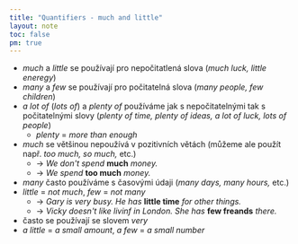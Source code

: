 ```yaml
---
title: "Quantifiers - much and little"
layout: note
toc: false
pm: true
---
```

- _much_ a _little_ se používají pro nepočitatlená slova (_much luck, little eneregy_)
- _many_ a _few_ se používají pro počitatelná slova (_many people, few children_)
- _a lot of_ (_lots of_) a _plenty of_ používáme jak s nepočitatelnými tak s počitatelnými slovy (_plenty of time, plenty of ideas, a lot of luck, lots of people_)
    - _plenty_ = _more than enough_
- _much_ se většinou nepoužívá v pozitivních větách (můžeme ale použít např. _too much, so much,_ etc.)
    - -> _We don't spend_ **much** _money._
    - -> _We spend_ **too much** _money._
- _many_ často používáme s časovými údaji (_many days, many hours,_ etc.)
- _little_ = _not much_, _few_ = _not many_
    - -> _Gary is very busy. He has_ **little time** _for other things._
    - -> _Vicky doesn't like livinf in London. She has_ **few freands** _there._
- často se používají se slovem _very_
- _a little_ = _a small amount_, _a few_ = _a small number_